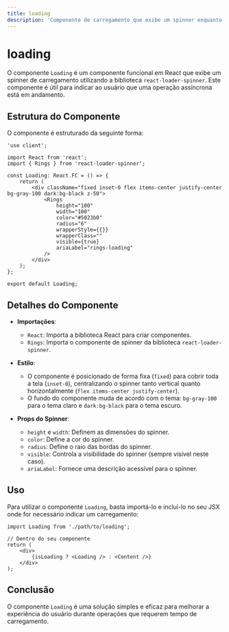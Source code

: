 ```yaml
---
title: loading
description: 'Componente de carregamento que exibe um spinner enquanto os dados estão sendo carregados.'
---
```


# loading

O componente `Loading` é um componente funcional em React que exibe um spinner de carregamento utilizando a biblioteca `react-loader-spinner`. Este componente é útil para indicar ao usuário que uma operação assíncrona está em andamento.

## Estrutura do Componente

O componente é estruturado da seguinte forma:

```tsx
'use client';

import React from 'react';
import { Rings } from 'react-loader-spinner';

const Loading: React.FC = () => {
    return (
        <div className="fixed inset-0 flex items-center justify-center bg-gray-100 dark:bg-black z-50">
            <Rings
                height="100"
                width="100"
                color="#5023b0"
                radius="6"
                wrapperStyle={{}}
                wrapperClass=""
                visible={true}
                ariaLabel="rings-loading"
            />
        </div>
    );
};

export default Loading;
```

## Detalhes do Componente

- **Importações**:
  - `React`: Importa a biblioteca React para criar componentes.
  - `Rings`: Importa o componente de spinner da biblioteca `react-loader-spinner`.

- **Estilo**:
  - O componente é posicionado de forma fixa (`fixed`) para cobrir toda a tela (`inset-0`), centralizando o spinner tanto vertical quanto horizontalmente (`flex items-center justify-center`).
  - O fundo do componente muda de acordo com o tema: `bg-gray-100` para o tema claro e `dark:bg-black` para o tema escuro.

- **Props do Spinner**:
  - `height` e `width`: Definem as dimensões do spinner.
  - `color`: Define a cor do spinner.
  - `radius`: Define o raio das bordas do spinner.
  - `visible`: Controla a visibilidade do spinner (sempre visível neste caso).
  - `ariaLabel`: Fornece uma descrição acessível para o spinner.

## Uso

Para utilizar o componente `Loading`, basta importá-lo e incluí-lo no seu JSX onde for necessário indicar um carregamento:

```tsx
import Loading from './path/to/loading';

// Dentro do seu componente
return (
    <div>
        {isLoading ? <Loading /> : <Content />}
    </div>
);
```

## Conclusão

O componente `Loading` é uma solução simples e eficaz para melhorar a experiência do usuário durante operações que requerem tempo de carregamento.